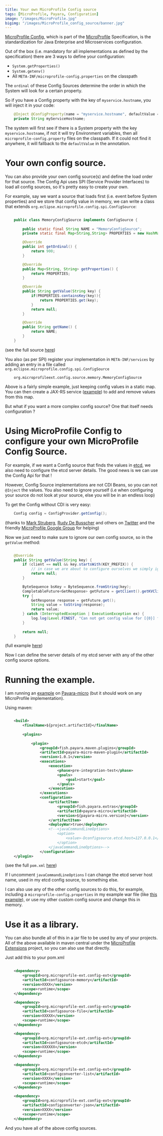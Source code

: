 ```yaml
---
title: Your own MicroProfile Config source
tags: [MicroProfile, Payara, Configuration]
image: "/images/MicroProfile.jpg"
bigimg: "/images/MicroProfile_config_source/banner.jpg"
---
```


[MicroProfile Config](https://github.com/eclipse/microprofile-config), which is part of the [MicroProfile](https://microprofile.io/) Specification, is the standardization for Java Enterprise and Microservices configuration. 

Out of the box (i.e. mandatory for all implementations as defined by the specification) there are 3 ways to define your configuration:

* ```System.getProperties()```
* ```System.getenv()```
* All ```META-INF/microprofile-config.properties``` on the classpath

The ```ordinal``` of these Config Sources determine the order in which the System will look for a certain property.

So if you have a Config property with the key of ```myservice.hostname```, you will inject it in your code:


```java
    @Inject @ConfigProperty(name = "myservice.hostname", defaultValue = "localhost")
    private String myServiceHostname;
```

The system will first see if there is a System property with the key ```myservice.hostname```, if not it will try Environment variables, then all ```microprofile-config.property``` files on the classpath.
If it could not find it anywhere, it will fallback to the ```defaultValue``` in the annotation.

# Your own config source.

You can also provide your own config source(s) and define the load order for that source. The Config Api uses SPI (Service Provider Interfaces) to load all config sources, so it's pretty easy to create your own.

For example, say we want a source that loads first (i.e. event before System properties) and we store that config value in memory, we can write a class that extends ```org.eclipse.microprofile.config.spi.ConfigSource```:

```java
    
    public class MemoryConfigSource implements ConfigSource {
    
        public static final String NAME = "MemoryConfigSource";
        private static final Map<String,String> PROPERTIES = new HashMap<>();

        @Override
        public int getOrdinal() {
            return 900;
        }

        @Override
        public Map<String, String> getProperties() {
            return PROPERTIES;
        }

        @Override
        public String getValue(String key) {
            if(PROPERTIES.containsKey(key)){
                return PROPERTIES.get(key);
            }
            return null;
        }

        @Override
        public String getName() {
            return NAME;
        }
    }
```

(see the full source [here](https://github.com/microprofile-extensions/config-ext/blob/master/configsource-memory/src/main/java/org/microprofileext/config/source/memory/MemoryConfigSource.java))

You also (as per SPI) register your implementation in ```META-INF/services``` by adding an entry in a file called ```org.eclipse.microprofile.config.spi.ConfigSource```

```
    org.microprofileext.config.source.memory.MemoryConfigSource
```

Above is a fairly simple example, just keeping config values in a static map. You can then create a JAX-RS service ([example](https://github.com/microprofile-extensions/config-ext/blob/master/configsource-memory/src/main/java/org/microprofileext/config/source/memory/MemoryConfigApi.java)) to add and remove values from this map.

But what if you want a more complex config source? One that itself needs configuration ?

# Using MicroProfile Config to configure your own MicroProfile Config Source.

For example, if we want a Config source that finds the values in [etcd](https://coreos.com/etcd/), we also need to configure the etcd server details. The good news is we can use the Config Api for that !

However, Config Source implementations are not CDI Beans, so you can not ```@Inject``` the values. You also need to ignore yourself (i.e when configuring your source do not look at your source, else you will be in an endless loop)

To get the Config without CDI is very easy:

```java
    Config config = ConfigProvider.getConfig();
```

(thanks to [Mark Struberg](https://twitter.com/struberg), [Rudy De Busscher](https://twitter.com/rdebusscher) and others on [Twitter](https://twitter.com/phillipkruger/status/1027332689505017856) and the friendly [MicroProfile Google Group](https://groups.google.com/forum/#!topic/microprofile/rkkZJGJpxMU) for helping)

Now we just need to make sure to ignore our own config source, so in the ```getValue``` method: 

```java

    @Override
    public String getValue(String key) {
        if (client == null && key.startsWith(KEY_PREFIX)) {
            // in case we are about to configure ourselves we simply ignore that key
            return null;
        }

        ByteSequence bsKey = ByteSequence.fromString(key);
        CompletableFuture<GetResponse> getFuture = getClient().getKVClient().get(bsKey);
        try {
            GetResponse response = getFuture.get();
            String value = toString(response);
            return value;
        } catch (InterruptedException | ExecutionException ex) {
            log.log(Level.FINEST, "Can not get config value for [{0}] from etcd Config source: {1}", new Object[]{key, ex.getMessage()});
        }
        
        return null;
    }
```

(full example [here](https://github.com/microprofile-extensions/config-ext/blob/master/configsource-etcd/src/main/java/org/microprofileext/config/source/etcd/EtcdConfigSource.java))

Now I can define the server details of my etcd server with any of the other config source options.

# Running the example.

I am running an [example](https://github.com/phillip-kruger/microprofile-extensions/tree/master/example) on [Payara-micro](https://www.payara.fish/) (but it should work on any MicroProfile implementation).

Using maven:

```xml

    <build>
        <finalName>${project.artifactId}</finalName>
        
        <plugins>
            
            <plugin>
                <groupId>fish.payara.maven.plugins</groupId>
                <artifactId>payara-micro-maven-plugin</artifactId>
                <version>1.0.1</version>
                <executions>
                    <execution>
                        <phase>pre-integration-test</phase>
                        <goals>
                            <goal>start</goal>
                        </goals>
                    </execution>
                </executions>
                <configuration>
                    <artifactItem>
                        <groupId>fish.payara.extras</groupId>
                        <artifactId>payara-micro</artifactId>
                        <version>${payara-micro.version}</version>
                    </artifactItem>
                    <deployWar>true</deployWar>
                    <!--<javaCommandLineOptions>
                        <option>
                            <value>-Dconfigsource.etcd.host=127.0.0.1</value>
                        </option>
                    </javaCommandLineOptions>-->
                </configuration>
    </plugin>
```

(see the full ```pom.xml``` [here](https://github.com/phillip-kruger/microprofile-extensions/blob/master/example/pom.xml))

If I uncomment ```javaCommandLineOptions``` I can change the etcd server host name, used in my etcd config source, to something else.

I can also use any of the other config sources to do this, for example, including a ```microprofile-config.properties``` in my example war file (like [this example](https://github.com/phillip-kruger/microprofile-extensions/blob/master/example/src/main/webapp/META-INF/microprofile-config.properties)), 
or use my other custom config source and change this in memory.

# Use it as a library.

You can also bundle all of this in a jar file to be used by any of your projects. All of the above available in maven central under the [MicroProfile Extensions](https://www.microprofile-ext.org) project, so you can also use that directly.

Just add this to your pom.xml

```xml
    
    <dependency>
        <groupId>org.microprofile-ext.config-ext</groupId>
        <artifactId>configsource-memory</artifactId>
        <version>XXXX</version>
        <scope>runtime</scope>
    </dependency>

    <dependency>
        <groupId>org.microprofile-ext.config-ext</groupId>
        <artifactId>configsource-file</artifactId>
        <version>XXXXX</version>
        <scope>runtime</scope>
    </dependency>

    <dependency>
        <groupId>org.microprofile-ext.config-ext</groupId>
        <artifactId>configsource-etcd</artifactId>
        <version>XXXXXX</version>
        <scope>runtime</scope>
    </dependency>

    <dependency>
        <groupId>org.microprofile-ext.config-ext</groupId>
        <artifactId>configconverter-list</artifactId>
        <version>XXXX</version>
        <scope>runtime</scope>
    </dependency>

    <dependency>
        <groupId>org.microprofile-ext.config-ext</groupId>
        <artifactId>configconverter-json</artifactId>
        <version>XXXX</version>
        <scope>runtime</scope>
    </dependency>

```

And you have all of the above config sources.